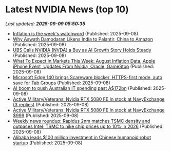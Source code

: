 # Latest NVIDIA News (top 10)
_Last updated: **2025-09-09 05:50:35**_

- [Inflation is the week's watchword](https://www.thestreet.com/economy/inflation-is-the-weeks-watchword) (Published: 2025-09-08)
- [Why Aswath Damodaran Likens India to Palantir, China to Amazon](https://www.ndtvprofit.com/markets/exclusive-why-aswath-damodaran-likens-india-to-palantir-china-to-amazon) (Published: 2025-09-08)
- [UBS Calls NVIDIA (NVDA) a Buy as AI Growth Story Holds Steady](https://finance.yahoo.com/news/ubs-calls-nvidia-nvda-buy-035937618.html) (Published: 2025-09-08)
- [What To Expect in Markets This Week: August Inflation Data, Apple iPhone Event, Updates From Nvidia, Oracle, GameStop](https://biztoc.com/x/04af26e83153bb3e) (Published: 2025-09-08)
- [Microsoft Edge 140 brings Scareware blocker, HTTPS-first mode, auto save for Tab Groups](https://www.ghacks.net/2025/09/08/microsoft-edge-140-brings-scareware-blocker-https-first-mode-auto-save-for-tab-groups/) (Published: 2025-09-08)
- [AI boom to push Australian IT spending past A$172bn](https://www.computerweekly.com/news/366630422/AI-boom-to-push-Australian-IT-spending-past-A172bn) (Published: 2025-09-08)
- [Active Military/Veterans: Nvidia RTX 5080 FE In stock at NavyExchange (3 replies)](https://slickdeals.net/f/18589090-active-military-veterans-nvidia-rtx-5080-fe-in-stock-at-navyexchange) (Published: 2025-09-08)
- [Active Military/Veterans: Nvidia RTX 5080 FE In stock at NavyExchange $999](https://slickdeals.net/f/18589090-active-military-veterans-nvidia-rtx-5080-fe-in-stock-at-navyexchange-999) (Published: 2025-09-08)
- [Weekly news roundup: Rapidus 2nm matches TSMC density and outpaces Intel; TSMC to hike chip prices up to 10% in 2026](https://www.digitimes.com/news/a20250908VL200/weekly-news-roundup-rapidus-2nm-tsmc-intel.html) (Published: 2025-09-08)
- [Alibaba leads $100 million investment in Chinese humanoid robot startup](https://www.cnbc.com/2025/09/08/alibaba-leads-100-million-investment-in-chinese-humanoid-robot-startup.html) (Published: 2025-09-08)
